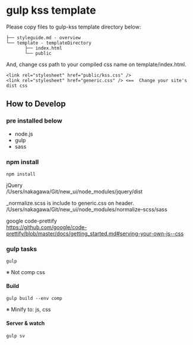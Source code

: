 # gulp kss template

Please copy files to gulp-kss template directory below:
```
├── styleguide.md - overview
└── template - templateDirectory
       ├── index.html
       └── public
```

And, change css path to your compiled css name on template/index.html.
```
<link rel="stylesheet" href="public/kss.css" />
<link rel="stylesheet" href="generic.css" /> <==  Change your site's dist css
```


## How to Develop

### pre installed below

- node.js
- gulp
- sass

### npm install

```
npm install
```
jQuery  
/Users/nakagawa/Git/new_ui/node_modules/jquery/dist

_normalize.scss is include to generic.css on header.  
/Users/nakagawa/Git/new_ui/node_modules/normalize-scss/sass

google code-prettify  
https://github.com/google/code-prettify/blob/master/docs/getting_started.md#serving-your-own-js--css

### gulp tasks

```
gulp
```
※ Not comp css

#### Build

```
gulp build --env comp
```
※ Minify to: js, css

#### Server & watch

```
gulp sv
```
